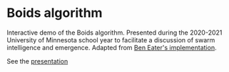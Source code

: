 # Boids algorithm

Interactive demo of the Boids algorithm. Presented during the 2020-2021 University of Minnesota school year to facilitate a discussion of swarm intelligence and emergence. Adapted from [Ben Eater's implementation](https://github.com/beneater/boids).

See the [presentation](workshop.pdf)